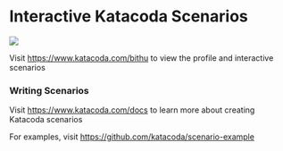 # Interactive Katacoda Scenarios

[![](http://shields.katacoda.com/katacoda/bithu/count.svg)](https://www.katacoda.com/bithu "Get your profile on Katacoda.com")

Visit https://www.katacoda.com/bithu to view the profile and interactive scenarios

### Writing Scenarios
Visit https://www.katacoda.com/docs to learn more about creating Katacoda scenarios

For examples, visit https://github.com/katacoda/scenario-example
